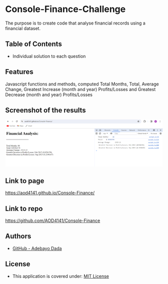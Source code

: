 # Console-Finance-Challenge
The purpose is to create code that analyse financial records using a financial dataset.


## Table of Contents

* Individual solution to each question


## Features

Javascript functions and methods, computed Total Months, Total, Average Change, Greatest Increase (month and year) Profits/Losses and Greatest Decrease (month and year) Profits/Losses


## Screenshot of the results

![alt text](image.png)


## Link to page

https://aod4141.github.io/Console-Finance/

## Link to repo

https://github.com/AOD4141/Console-Finance

## Authors

- [GitHub - Adebayo Dada](https://github.com/AOD4141)



## License

- This application is covered under: [MIT License](https://choosealicense.com/licenses/mit)
